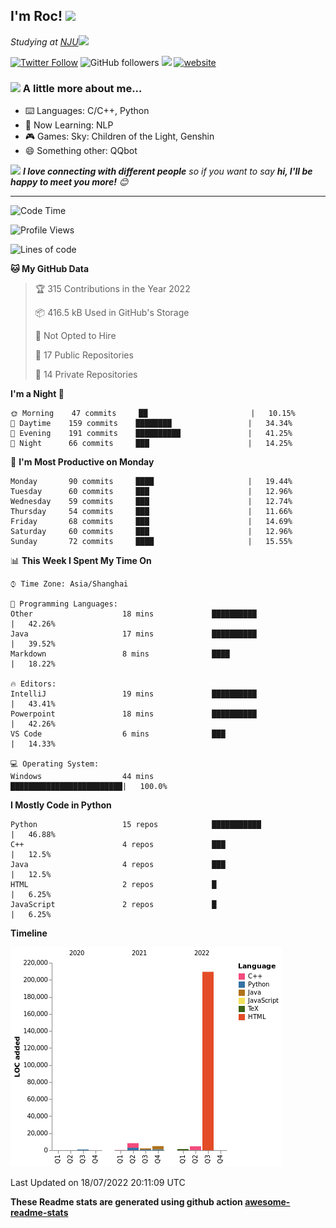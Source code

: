 <!-- <img align='right' src="https://media.giphy.com/media/M9gbBd9nbDrOTu1Mqx/giphy.gif" width="230"> -->
<h2>I'm Roc! <img src="https://media.giphy.com/media/12oufCB0MyZ1Go/giphy.gif" width="50"></h2>
<p><em>Studying at <a href="http://www.nju.edu.cn">NJU</a><img src="https://media.giphy.com/media/WUlplcMpOCEmTGBtBW/giphy.gif" width="50"> 
</em></p>

[![Twitter Follow](https://img.shields.io/twitter/follow/Roc78862980?label=Follow)](https://twitter.com/intent/follow?screen_name=Roc78862980)
![GitHub followers](https://img.shields.io/github/followers/roc136?label=Follow&style=social)
![](https://visitor-badge.glitch.me/badge?page_id=Roc136.Roc136)
[![website](https://img.shields.io/badge/Website-46a2f1.svg?&style=flat-square&logo=Google-Chrome&logoColor=white&link=https://blog.roc136.top)](https://blog.roc136.top)
<!-- ![Waka Readme](https://github.com/anmol098/anmol098/workflows/Waka%20Readme/badge.svg) -->
<!-- [![Linkedin: anmol](https://img.shields.io/badge/-anmol-blue?style=flat-square&logo=Linkedin&logoColor=white&link=https://www.linkedin.com/in/anmol-p-singh/)](https://www.linkedin.com/in/anmol-p-singh/) -->

### <img src="https://media.giphy.com/media/VgCDAzcKvsR6OM0uWg/giphy.gif" width="50"> A little more about me...  

- ⌨️ Languages: C/C++, Python
- 🌱 Now Learning: NLP
- 🎮 Games: Sky: Children of the Light, Genshin
- 😄 Something other: QQbot

<img src="https://media.giphy.com/media/LnQjpWaON8nhr21vNW/giphy.gif" width="60"> <em><b>I love connecting with different people</b> so if you want to say <b>hi, I'll be happy to meet you more!</b> 😊</em>

---
<!--START_SECTION:waka-->
![Code Time](http://img.shields.io/badge/Code%20Time-0%20secs-blue)

![Profile Views](http://img.shields.io/badge/Profile%20Views-0-blue)

![Lines of code](https://img.shields.io/badge/From%20Hello%20World%20I%27ve%20Written-232%20Thousand%20lines%20of%20code-blue)

**🐱 My GitHub Data** 

> 🏆 315 Contributions in the Year 2022
 > 
> 📦 416.5 kB Used in GitHub's Storage 
 > 
> 🚫 Not Opted to Hire
 > 
> 📜 17 Public Repositories 
 > 
> 🔑 14 Private Repositories  
 > 
**I'm a Night 🦉** 

```text
🌞 Morning    47 commits     ██                       |   10.15% 
🌆 Daytime    159 commits    ████████                 |   34.34% 
🌃 Evening    191 commits    ██████████               |   41.25% 
🌙 Night      66 commits     ███                      |   14.25%

```
📅 **I'm Most Productive on Monday** 

```text
Monday       90 commits     ████                     |   19.44% 
Tuesday      60 commits     ███                      |   12.96% 
Wednesday    59 commits     ███                      |   12.74% 
Thursday     54 commits     ███                      |   11.66% 
Friday       68 commits     ███                      |   14.69% 
Saturday     60 commits     ███                      |   12.96% 
Sunday       72 commits     ████                     |   15.55%

```


📊 **This Week I Spent My Time On** 

```text
⌚︎ Time Zone: Asia/Shanghai

💬 Programming Languages: 
Other                    18 mins             ██████████               |   42.26% 
Java                     17 mins             ██████████               |   39.52% 
Markdown                 8 mins              ████                     |   18.22%

🔥 Editors: 
IntelliJ                 19 mins             ██████████               |   43.41% 
Powerpoint               18 mins             ██████████               |   42.26% 
VS Code                  6 mins              ███                      |   14.33%

💻 Operating System: 
Windows                  44 mins             █████████████████████████|   100.0%

```

**I Mostly Code in Python** 

```text
Python                   15 repos            ███████████              |   46.88% 
C++                      4 repos             ███                      |   12.5% 
Java                     4 repos             ███                      |   12.5% 
HTML                     2 repos             █                        |   6.25% 
JavaScript               2 repos             █                        |   6.25%

```


**Timeline**

![Chart not found](https://raw.githubusercontent.com/Roc136/Roc136/master/charts/bar_graph.png) 


 Last Updated on 18/07/2022 20:11:09 UTC
<!--END_SECTION:waka-->

**These Readme stats are generated using github action [awesome-readme-stats](https://github.com/Roc136/waka-readme-stats)**
